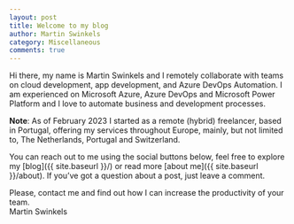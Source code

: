 ```yaml
---
layout: post
title: Welcome to my blog
author: Martin Swinkels
category: Miscellaneous
comments: true
---
```


Hi there, my name is Martin Swinkels and I remotely collaborate with teams on cloud development, app development, and Azure DevOps Automation. I am experienced on Microsoft Azure, Azure DevOps and Microsoft Power Platform and I love to automate business and development processes.

<div class="important">
    <p><strong>Note</strong>: As of February 2023 I started as a remote (hybrid) freelancer, based in Portugal, offering my services throughout Europe, mainly, but not limited to, The Netherlands, Portugal and Switzerland.</p>
</div>

You can reach out to me using the social buttons below, feel free to explore my [blog]({{ site.baseurl }}/) or read more [about me]({{ site.baseurl }}/about). If you’ve got a question about a post, just leave a comment.

Please, contact me and find out how I can increase the productivity of your team.  
Martin Swinkels

<!--
For more instructions head over to the [Jekyll Now repository](https://github.com/barryclark/jekyll-now) on GitHub.
-->
